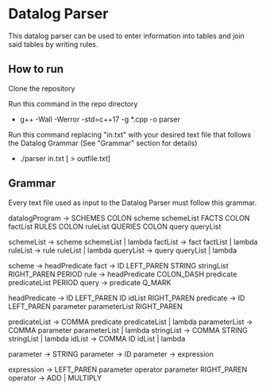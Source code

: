 # Datalog Parser

This datalog parser can be used to enter information into tables and join said tables by writing rules.

## How to run ##

Clone the repository

Run this command in the repo directory
* g++ -Wall -Werror -std=c++17 -g \*.cpp -o parser

Run this command replacing "in.txt" with your desired text file that follows the Datalog Grammar (See "Grammar" section for details)
* ./parser in.txt [ > outfile.txt]


## Grammar ##

Every text file used as input to the Datalog Parser must follow this grammar.

datalogProgram	->	SCHEMES COLON scheme schemeList
		        FACTS COLON factList
		        RULES COLON ruleList
		        QUERIES COLON query queryList

schemeList	->	scheme schemeList | lambda
factList	->	fact factList | lambda
ruleList	->	rule ruleList | lambda
queryList	->	query queryList | lambda

scheme   	-> 	headPredicate
fact    	->	ID LEFT_PAREN STRING stringList RIGHT_PAREN PERIOD
rule    	->	headPredicate COLON_DASH predicate predicateList PERIOD
query	        ->      predicate Q_MARK

headPredicate	->	ID LEFT_PAREN ID idList RIGHT_PAREN
predicate	->	ID LEFT_PAREN parameter parameterList RIGHT_PAREN

predicateList	->	COMMA predicate predicateList | lambda
parameterList	-> 	COMMA parameter parameterList | lambda
stringList	-> 	COMMA STRING stringList | lambda
idList  	-> 	COMMA ID idList | lambda

parameter	->	STRING
parameter	->	ID
parameter	->	expression

expression	-> 	LEFT_PAREN parameter operator parameter RIGHT_PAREN
operator	->	ADD | MULTIPLY

